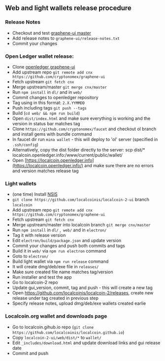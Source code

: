 ## Web and light wallets release procedure

### Release Notes

- Checkout and test [graphene-ui master](https://github.com/cryptonomex/graphene-ui)
- Add release notes to `graphene-ui/release-notes.txt`
- Commit your changes

### Open Ledger wallet release:

- Clone [openledger graphene-ui](https://github.com/openledger/graphene-ui)
- Add upstream repo `git remote add cnx https://github.com/cryptonomex/graphene-ui`
- Fetch upstream `git fetch cnx`
- Merge upstream/master `git merge cnx/master`
- Run `npm install` in `dl/` and in `web/`
- Commit changes to openledger repository
- Tag using in this format: `2.X.YYMMDD`
- Push including tags `git push --tags`
- Build (`cd web/ && npm run build`)
- Open `dist/index.html` and make sure everything is working and the version in status bar matches tag
- Clone `https://github.com/cryptonomex/faucet` and checkout ol branch and install gems with bundle command
- In faucet dir run `mina wallet` - this will deploy to 'ol' server (specified in `.ssh/config`)
- Alternatively, copy the dist folder directly to the server: scp dist/* localcoin.openledger.info:/www/current/public/wallet/
- Open [https://localcoin.openledger.info](https://localcoin.openledger.info/) and make sure there are no errors and version matches release tag

### Light wallets

- (one time) Install [NSIS](http://nsis.sourceforge.net/Main_Page)
- `git clone https://github.com/localcoinis/localcoin-2-ui` branch `localcoin`
- Add upstream repo `git remote add cnx https://github.com/cryptonomex/graphene-ui`
- Fetch upstream `git fetch cnx`
- Merge upstream/master into localcoin branch `git merge cnx/master`
- Run `npm install` in `dl/` ,` web/` and in `electron/`
- Tag it with release version
- Edit `electron/build/package.json` and update version
- Commit your changes and push both commits and tags
- Build it in `web/` via `npm run electron` command
- Goto to `electron/`
- Build light wallet via `npm run release` command
- It will create dmg/deb/exe file in `releases/`
- Make sure created file name matches tag/version
- Run installer and test the app
- Go to localcoin-2 repo
- Update gui_version, commit, tag and push - this will create a new tag
- Open https://github.com/localcoinis/localcoin-2/releases, create new release under tag created in previous step
- Specify release notes, upload dmg/deb/exe wallets created earlie

### Localcoin.org wallet and downloads page

- Go to localcoin.gihub.io repo (`git clone https://github.com/localcoinis/localcoin.github.io`)
- Copy `localcoin-2-ui/web/dist/*` to `wallet/`
- Edit `_includes/download.html` and update download links and gui release date
- Commit and push


